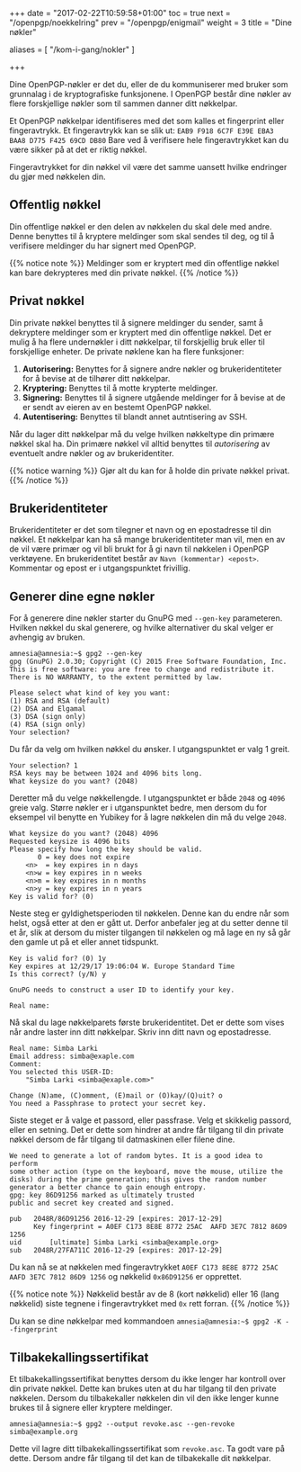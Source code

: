 +++
date = "2017-02-22T10:59:58+01:00"
toc = true
next = "/openpgp/noekkelring"
prev = "/openpgp/enigmail"
weight = 3
title = "Dine nøkler"

aliases = [
    "/kom-i-gang/nokler"
]

+++

Dine OpenPGP-nøkler er det du, eller de du kommuniserer med bruker som grunnalag
i de kryptografiske funksjonene. I OpenPGP består dine nøkler av flere
forskjellige nøkler som til sammen danner ditt nøkkelpar.

Et OpenPGP nøkkelpar identifiseres med det som kalles et fingerprint eller
fingeravtrykk. Et fingeravtrykk kan se slik ut:
`EAB9 F918 6C7F E39E EBA3  BAA8 D775 F425 69CD DB80`
Bare ved å verifisere hele fingeravtrykket kan du være sikker på at det er
riktig nøkkel.

Fingeravtrykket for din nøkkel vil være det samme uansett hvilke endringer du
gjør med nøkkelen din.

Offentlig nøkkel
----------------

Din offentlige nøkkel er den delen av nøkkelen du skal dele med andre. Denne
benyttes til å kryptere meldinger som skal sendes til deg, og til å verifisere
meldinger du har signert med OpenPGP.

{{% notice note %}}
Meldinger som er kryptert med din offentlige nøkkel kan bare dekrypteres med din private nøkkel.
{{% /notice %}}

Privat nøkkel
-------------

Din private nøkkel benyttes til å signere meldinger du sender, samt å dekryptere
meldinger som er kryptert med din offentlige nøkkel. Det er mulig å ha flere
undernøkler i ditt nøkkelpar, til forskjellig bruk eller til forskjellige
enheter. De private nøklene kan ha flere funksjoner:

1. **Autorisering:** Benyttes for å signere andre nøkler og brukeridentiteter for å bevise at de tilhører ditt nøkkelpar.
2. **Kryptering:** Benyttes til å motte krypterte meldinger.
3. **Signering:** Benyttes til å signere utgående meldinger for å bevise at de er sendt av eieren av en bestemt OpenPGP nøkkel.
4. **Autentisering:** Benyttes til blandt annet autntisering av SSH.

Når du lager ditt nøkkelpar må du velge hvilken nøkkeltype din primære nøkkel
skal ha. Din primære nøkkel vil alltid benyttes til *autorisering* av eventuelt
andre nøkler og av brukeridentiter.

{{% notice warning %}}
Gjør alt du kan for å holde din private nøkkel privat.
{{% /notice %}}

Brukeridentiteter
-----------------

Brukeridentiteter er det som tilegner et navn og en epostadresse til din nøkkel.
Et nøkkelpar kan ha så mange brukeridentiteter man vil, men en av de vil være
primær og vil bli brukt for å gi navn til nøkkelen i OpenPGP verktøyene.
En brukeridentitet består av ``Navn (kommentar) <epost>``. Kommentar og epost er
i utgangspunktet frivillig.

Generer dine egne nøkler
------------------------

For å generere dine nøkler starter du GnuPG med `--gen-key` parameteren.
Hvilken nøkkel du skal generere, og hvilke alternativer du skal velger
er avhengig av bruken.


    amnesia@amnesia:~$ gpg2 --gen-key
    gpg (GnuPG) 2.0.30; Copyright (C) 2015 Free Software Foundation, Inc.
    This is free software: you are free to change and redistribute it.
    There is NO WARRANTY, to the extent permitted by law.

    Please select what kind of key you want:
    (1) RSA and RSA (default)
    (2) DSA and Elgamal
    (3) DSA (sign only)
    (4) RSA (sign only)
    Your selection?

Du får da velg om hvilken nøkkel du ønsker. I utgangspunktet er valg 1 greit.



    Your selection? 1
    RSA keys may be between 1024 and 4096 bits long.
    What keysize do you want? (2048)

Deretter må du velge nøkkellengde. I utgangspunktet er både ``2048`` og ``4096``
greie valg. Større nøkler er i utganspunktet bedre, men dersom du for eksempel
vil benytte en Yubikey for å lagre nøkkelen din må du velge ``2048``.


    What keysize do you want? (2048) 4096
    Requested keysize is 4096 bits
    Please specify how long the key should be valid.
           0 = key does not expire
        <n>  = key expires in n days
        <n>w = key expires in n weeks
        <n>m = key expires in n months
        <n>y = key expires in n years
    Key is valid for? (0)

Neste steg er gyldighetsperioden til nøkkelen. Denne kan du endre når som helst,
også etter at den er gått ut. Derfor anbefaler jeg at du setter denne til et år,
slik at dersom du mister tilgangen til nøkkelen og må lage en ny så går den gamle
ut på et eller annet tidspunkt.


    Key is valid for? (0) 1y
    Key expires at 12/29/17 19:06:04 W. Europe Standard Time
    Is this correct? (y/N) y

    GnuPG needs to construct a user ID to identify your key.

    Real name:

Nå skal du lage nøkkelparets første brukeridentitet. Det er dette som vises
når andre laster inn ditt nøkkelpar. Skriv inn ditt navn og epostadresse.


    Real name: Simba Larki
    Email address: simba@exaple.com
    Comment:
    You selected this USER-ID:
        "Simba Larki <simba@exaple.com>"

    Change (N)ame, (C)omment, (E)mail or (O)kay/(Q)uit? o
    You need a Passphrase to protect your secret key.

Siste steget er å valge et passord, eller passfrase. Velg et skikkelig passord,
eller en setning. Det er dette som hindrer at andre får tilgang til din private
nøkkel dersom de får tilgang til datmaskinen eller filene dine.


    We need to generate a lot of random bytes. It is a good idea to perform
    some other action (type on the keyboard, move the mouse, utilize the
    disks) during the prime generation; this gives the random number
    generator a better chance to gain enough entropy.
    gpg: key 86D91256 marked as ultimately trusted
    public and secret key created and signed.

    pub   2048R/86D91256 2016-12-29 [expires: 2017-12-29]
          Key fingerprint = A0EF C173 8E8E 8772 25AC  AAFD 3E7C 7812 86D9 1256
    uid       [ultimate] Simba Larki <simba@example.org>
    sub   2048R/27FA711C 2016-12-29 [expires: 2017-12-29]

Du kan nå se at nøkkelen med fingeravtrykket
`A0EF C173 8E8E 8772 25AC  AAFD 3E7C 7812 86D9 1256` og nøkkelid `0x86D91256`
er opprettet.

{{% notice note %}}
Nøkkelid består av de 8 (kort nøkkelid) eller 16 (lang nøkkelid) siste tegnene i fingeravtrykket med `0x` rett forran.
{{% /notice %}}

Du kan se dine nøkkelpar med kommandoen `amnesia@amnesia:~$ gpg2 -K --fingerprint`

Tilbakekallingssertifikat
-------------------------

Et tilbakekallingssertifikat benyttes dersom du ikke lenger har kontroll over din
private nøkkel. Dette kan brukes uten at du har tilgang til den private nøkkelen.
Dersom du tilbakekaller nøkkelen din vil den ikke lenger kunne brukes til å
signere eller kryptere meldinger.


    amnesia@amnesia:~$ gpg2 --output revoke.asc --gen-revoke simba@example.org

Dette vil lagre ditt tilbakekallingssertifikat som `revoke.asc`. Ta godt vare
på dette. Dersom andre får tilgang til det kan de tilbakekalle dit nøkkelpar.
